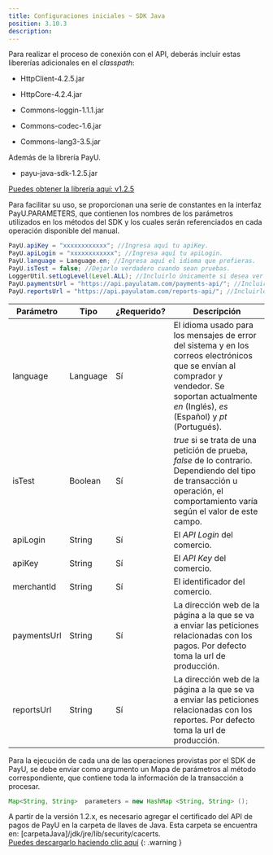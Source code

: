 ```yaml
---
title: Configuraciones iniciales ~ SDK Java
position: 3.10.3
description:
---
```


Para realizar el proceso de conexión con el API, deberás incluir estas libererías adicionales en el *classpath*:

- HttpClient-4.2.5.jar
+ HttpCore-4.2.4.jar
- Commons-loggin-1.1.1.jar
+ Commons-codec-1.6.jar
- Commons-lang3-3.5.jar

Además de la librería PayU.

+ payu-java-sdk-1.2.5.jar

<a href="/downloads/sdk/java/payu-java-sdk-1.2.5.zip" class="payu-btn payu-btn-blue">Puedes obtener la librería aquí: v1.2.5</a>

Para facilitar su uso, se proporcionan una serie de constantes en la interfaz PayU.PARAMETERS, que contienen los nombres de los parámetros utilizados en los métodos del SDK y los cuales serán referenciados en cada operación disponible del manual.

~~~ java
PayU.apiKey = "xxxxxxxxxxxx"; //Ingresa aquí tu apiKey.
PayU.apiLogin = "xxxxxxxxxxxx"; //Ingresa aquí tu apiLogin.
PayU.language = Language.en; //Ingresa aquí el idioma que prefieras.
PayU.isTest = false; //Dejarlo verdadero cuando sean pruebas.
LoggerUtil.setLogLevel(Level.ALL); //Incluirlo únicamente si desea ver toda la traza del log; si solo se desea ver la respuesta, se puede eliminar.
PayU.paymentsUrl = "https://api.payulatam.com/payments-api/"; //Incluirlo únicamente si desea probar en un servidor de pagos específico, e indicar la ruta del mismo.
PayU.reportsUrl = "https://api.payulatam.com/reports-api/"; //Incluirlo únicamente si desea probar en un servidor de reportes específico, e indicar la ruta del mismo.
~~~

|Parámetro|Tipo|¿Requerido?|Descripción|
|---|---|---|---|
|language|Language|Sí|El idioma usado para los mensajes de error del sistema y en los correos electrónicos que se envían al comprador y vendedor. Se soportan actualmente *en* (Inglés), *es* (Español) y *pt* (Portugués).|
|isTest|Boolean|Sí|*true* si se trata de una petición de prueba, *false* de lo contrario. Dependiendo del tipo de transacción u operación, el comportamiento varía según el valor de este campo.|
|apiLogin|String|Sí|El *API Login* del comercio.|
|apiKey|String|Sí|El *API Key* del comercio.|
|merchantId|String|Sí|El identificador del comercio.|
|paymentsUrl|String|Sí|La dirección web de la página a la que se va a enviar las peticiones relacionadas con los pagos. Por defecto toma la url de producción.|
|reportsUrl|String|Sí|La dirección web de la página a la que se va a enviar las peticiones relacionadas con los reportes. Por defecto toma la url de producción.|

Para la ejecución de cada una de las operaciones provistas por el SDK de PayU, se debe enviar como argumento un Mapa de parámetros al método correspondiente, que contiene toda la información de la transacción a procesar.

~~~ java
Map<String, String>  parameters = new HashMap <String, String> ();
~~~

A partir de la versión 1.2.x, es necesario agregar el certificado del API de pagos de PayU en la carpeta de llaves de Java. Esta carpeta se encuentra en: [carpetaJava]/jdk/jre/lib/security/cacerts.<br><a href="/downloads/ssl_certs/PayU_SSLCerts.zip">Puedes descargarlo haciendo clic aquí</a>
{: .warning }
